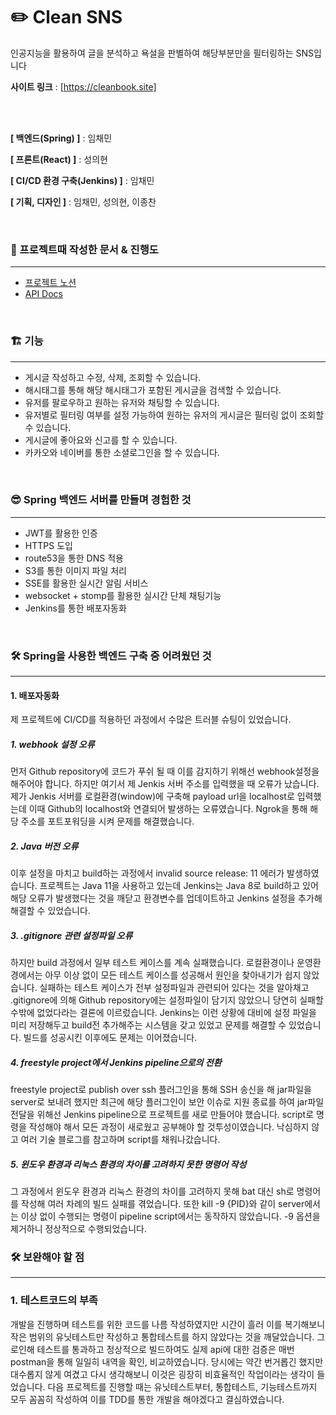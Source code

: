 # ✏️ Clean SNS

인공지능을 활용하여 글을 분석하고 욕설을 판별하여 해당부분만을 필터링하는 SNS입니다

**사이트 링크** : [https://cleanbook.site]

<br/>

<br/>

**[ 백엔드(Spring) ]** : 임채민

**[ 프론트(React) ]** : 성의현

**[ CI/CD 환경 구축(Jenkins) ]** : 임채민

**[ 기획, 디자인 ]** : 임채민, 성의현, 이종찬

<br/>

### 📝 프로젝트때 작성한 문서 & 진행도

---

- [프로젝트 노션 ](https://alive-pocket-572.notion.site/c563651ed195442990dc9bf82388d13b)
- [API Docs](https://alive-pocket-572.notion.site/API-docs-e3d1ed1dd409449e95a791147423c39e)

<br/>

### 🏗️ 기능

---

- 게시글 작성하고 수정, 삭제, 조회할 수 있습니다.
- 해시태그를 통해 해당 해시태그가 포함된 게시글을 검색할 수 있습니다.
- 유저를 팔로우하고 원하는 유저와 채팅할 수 있습니다.
- 유저별로 필터링 여부를 설정 가능하여 원하는 유저의 게시글은 필터링 없이 조회할 수 있습니다.
- 게시글에 좋아요와 신고를 할 수 있습니다.
- 카카오와 네이버를 통한 소셜로그인을 할 수 있습니다.

<br/>



### 😎 Spring 백엔드 서버를 만들며 경험한 것

---

- JWT를 활용한 인증
- HTTPS 도입
- route53을 통한 DNS 적용
- S3를 통한 이미지 파일 처리
- SSE를 활용한 실시간 알림 서비스
- websocket + stomp를 활용한 실시간 단체 채팅기능
- Jenkins를 통한 배포자동화

<br/>  

### 🛠️ Spring을 사용한 백엔드 구축 중 어려웠던 것

------

<h4> 1. 배포자동화 </h4>

제 프로젝트에 CI/CD를 적용하던 과정에서 수많은 트러블 슈팅이 있었습니다. 

<h5> 1. webhook 설정 오류 </h5>
먼저 Github repository에 코드가 푸쉬 될 때 이를 감지하기 위해선 webhook설정을 해주어야 합니다. 하지만 여기서 제 Jenkis 서버 주소를 입력했을 때 오류가 났습니다. 제가 Jenkis 서버를 로컬환경(window)에 구축해 payload url을 localhost로 입력했는데 이때 Github의 localhost와 연결되어 발생하는 오류였습니다. Ngrok을 통해 해당 주소를 포트포워딩을 시켜 문제를 해결했습니다. 

<h5> 2. Java 버전 오류 </h5>
이후 설정을 마치고 build하는 과정에서 invalid source release: 11 에러가 발생하였습니다. 프로젝트는 Java 11을 사용하고 있는데 Jenkins는 Java 8로 build하고 있어 해당 오류가 발생했다는 것을 깨닫고 환경변수를 업데이트하고 Jenkins 설정을 추가해 해결할 수 있었습니다. 

<h5> 3. .gitignore 관련 설정파일 오류</h5>
하지만 build 과정에서 일부 테스트 케이스를 계속 실패했습니다. 로컬환경이나 운영환경에서는 아무 이상 없이 모든 테스트 케이스를 성공해서 원인을 찾아내기가 쉽지 않았습니다. 실패하는 테스트 케이스가 전부 설정파일과 관련되어 있다는 것을 알아채고 .gitignore에 의해 Github repository에는 설정파일이 담기지 않았으니 당연히 실패할 수밖에 없었다라는 결론에 이르렀습니다. Jenkins는 이런 상황에 대비에 설정 파일을 미리 저장해두고 build전 추가해주는 시스템을 갖고 있었고 문제를 해결할 수 있었습니다. 빌드를 성공시킨 이후에도 문제는 이어졌습니다. 

<h5> 4. freestyle project에서 Jenkins pipeline으로의 전환</h5>
freestyle project로 publish over ssh 플러그인을 통해 SSH 송신을 해 jar파일을 server로 보내려 했지만 최근에 해당 플러그인이 보안 이슈로 지원 종료를 하여 jar파일 전달을 위해선 Jenkins pipeline으로 프로젝트를 새로 만들어야 했습니다. script로 명령을 작성해야 해서 모든 과정이 새로웠고 공부해야 할 것투성이였습니다. 낙심하지 않고 여러 기술 블로그를 참고하며 script를 채워나갔습니다. 

<h5> 5. 윈도우 환경과 리눅스 환경의 차이를 고려하지 못한 명령어 작성</h5>
그 과정에서 윈도우 환경과 리눅스 환경의 차이를 고려하지 못해 bat 대신 sh로 명령어를 작성해 여러 차례의 빌드 실패를 겪었습니다. 또한 kill -9 {PID}와 같이 server에서는 이상 없이 수행되는 명령이 pipeline script에서는 동작하지 않았습니다. -9 옵션을 제거하니 정상적으로 수행되었습니다. 




<br/>




### **🛠 보완해야 할 점**

---

### 1. **테스트코드의 부족**

개발을 진행하며 테스트를 위한 코드를 나름 작성하였지만 시간이 흘러 이를 복기해보니 작은 범위의 유닛테스트만 작성하고 통합테스트를 하지 않았다는 것을 깨달았습니다.
그로인해 테스트를 통과하고 정상적으로 빌드하여도 실제 api에 대한 검증은 매번 postman을 통해 일일히 내역을 확인, 비교하였습니다. 당시에는 약간 번거롭긴 했지만 대수롭지 않게 여겼고 다시 생각해보니 이것은 굉장히 비효율적인 작업이라는 생각이 들었습니다.
다음 프로젝트를 진행할 때는 유닛테스트부터, 통합테스트, 기능테스트까지 모두 꼼꼼히 작성하여 이를 TDD를 통한 개발을 해야겠다고 결심하였습니다.



